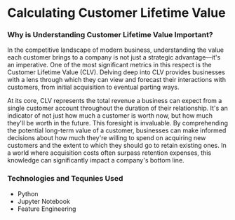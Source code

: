 # Calculating Customer Lifetime Value
### Why is Understanding Customer Lifetime Value Important?

In the competitive landscape of modern business, understanding the value each customer brings to a company is not just a strategic advantage—it's an imperative. One of the most significant metrics in this respect is the Customer Lifetime Value (CLV). Delving deep into CLV provides businesses with a lens through which they can view and forecast their interactions with customers, from initial acquisition to eventual parting ways.

At its core, CLV represents the total revenue a business can expect from a single customer account throughout the duration of their relationship. It's an indicator of not just how much a customer is worth now, but how much they'll be worth in the future. This foresight is invaluable. By comprehending the potential long-term value of a customer, businesses can make informed decisions about how much they're willing to spend on acquiring new customers and the extent to which they should go to retain existing ones. In a world where acquisition costs often surpass retention expenses, this knowledge can significantly impact a company's bottom line.

### Technologies and Tequnies Used
- Python
- Jupyter Notebook
- Feature Engineering
